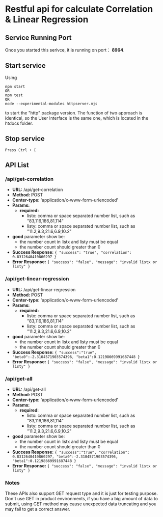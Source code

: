 # Restful api for calculate Correlation & Linear Regression

## Service Running Port

Once you started this serivce, it is running on port： **8964**.

## Start service

Using
    
    npm start 
    OR
    npm test
    OR 
    node --experimental-modules httpserver.mjs
    
to start the "http" package version. The function of two approach is identical, so the User Interface is the same one, which is located in the htdocs folder.
    
## Stop service

    Press Ctrl + C 
    
## API List

### /api/get-correlation

- **URL:** /api/get-correlation
- **Method:** POST
- **Conter-type**: 'application/x-www-form-urlencoded'
- **Params:**
  - **required:**
    - listx: comma or space separated number list, such as "83,116,186,81,114"
    - listy: comma or space separated number list, such as "11.2,9.3,21.6,6.9,10.2"
- **good** parameter show be:
  - the number count in listx and listy must be equal
  - the number count should greater than 0
- **Success Response:** `{
    "success": "true",
    "correlation": 0.8312640410860297
}`
- **Error Response:** `{
    "success": "false",
    "message": "invalid listx or listy"
}`
 
### /api/get-linear-regression

- **URL:** /api/get-linear-regression
- **Method:** POST
- **Conter-type**: 'application/x-www-form-urlencoded'
- **Params:**
  - **required:**
    - listx: comma or space separated number list, such as "83,116,186,81,114"
    - listy: comma or space separated number list, such as "11.2,9.3,21.6,6.9,10.2"
- **good** parameter show be:
  - the number count in listx and listy must be equal
  - the number count should greater than 0
- **Success Response:** `{
    "success":"true",
    "beta0":-2.3104571903574396,
    "beta1":0.12198669991687448
}`
- **Error Response:** `{
    "success": "false",
    "message": "invalid listx or listy"
}`

### /api/get-all

- **URL:** /api/get-all
- **Method:** POST
- **Conter-type**: 'application/x-www-form-urlencoded'
- **Params:**
  - **required**:
    - listx: comma or space separated number list, such as "83,116,186,81,114"
    - listy: comma or space separated number list, such as "11.2,9.3,21.6,6.9,10.2"
- **good** parameter show be:
  - the number count in listx and listy must be equal
  - the number count should greater than 0
- **Success Response:** `{
    "success":"true",
    "correlation": 0.8312640410860297,
    "beta0":-2.3104571903574396,
    "beta1":0.12198669991687448
}`
- **Error Response:** `{
    "success": "false",
    "message": "invalid listx or listy"
}`

### Notes

These APIs also support GET request type and it is just for testing purpose. Don't use GET in product environments, if you have a big amount of data to submit, using GET method may cause unexpected data truncating and you may fail to get a correct answer.